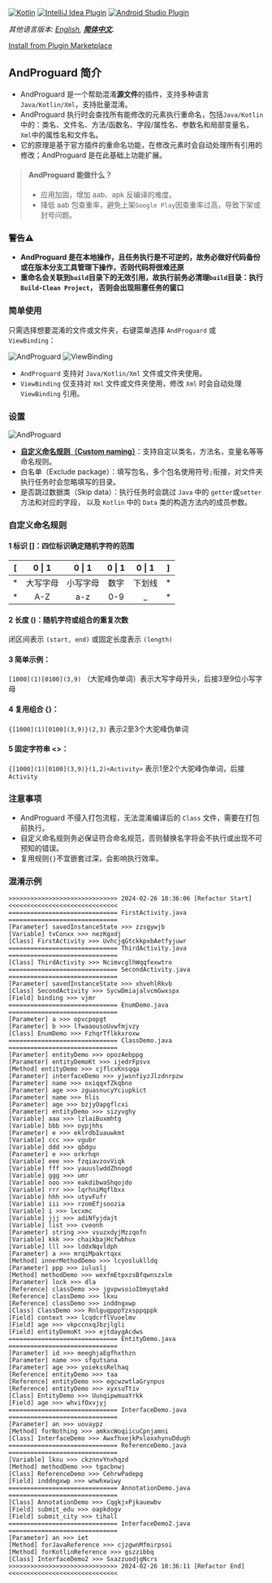 [![Kotlin](https://img.shields.io/badge/%20language-Kotlin-blueviolet.svg)](https://kotlinlang.org/)
[![IntelliJ Idea Plugin](https://img.shields.io/badge/plugin-IntelliJ%20%20Idea-blue.svg)](https://plugins.jetbrains.com/)
[![Android Studio Plugin](https://img.shields.io/badge/plugin-AndroidStudio-green.svg)](https://plugins.jetbrains.com/)

*其他语言版本: [English](README.md), **[简体中文](README.zh.md).***

[Install from Plugin Marketplace](https://plugins.jetbrains.com/)

## AndProguard 简介

- AndProguard 是一个帮助混淆**源文件**的插件，支持多种语言`Java/Kotlin/Xml`，支持批量混淆。
- AndProguard 执行时会查找所有能修改的元素执行重命名，包括`Java/Kotlin`中的：类名、文件名、方法/函数名、字段/属性名、参数名和局部变量名，
  `Xml`中的属性名和文件名。
- 它的原理是基于官方插件的重命名功能，在修改元素时会自动处理所有引用的修改；AndProguard 是在此基础上功能扩展。

> #### AndProguard 能做什么？
>- 应用加固，增加 aab、apk 反编译的难度。
>- 降低 aab 包查重率，避免上架`Google Play`因查重率过高，导致下架或封号问题。

### 警告⚠️

- **AndProguard 是在本地操作，且任务执行是不可逆的，故务必做好代码备份或在版本分支工具管理下操作，否则代码将很难还原**
- **重命名会关联到`build`目录下的无效引用，故执行前务必清理`build`目录：执行 `Build-Clean Project`，
  否则会出现阻塞任务的窗口**

### 简单使用

只需选择想要混淆的文件或文件夹，右键菜单选择 `AndProguard` 或 `ViewBinding`：

![AndProguard](img/AndProguard.gif)
![ViewBinding](img/ViewBinding.gif)

- `AndProguard` 支持对 `Java/Kotlin/Xml` 文件或文件夹使用。
- `ViewBinding` 仅支持对 `Xml` 文件或文件夹使用，修改 `Xml` 时会自动处理 `ViewBinding` 引用。

### 设置

![AndProguard](img/config.PNG)

- **[自定义命名规则（Custom naming）](#自定义命名规则)**：支持自定以类名，方法名，变量名等等命名规则。
- 白名单（Exclude package）：填写包名，多个包名使用符号`;`衔接，对文件夹执行任务时会忽略填写的目录。
- 是否跳过数据类（Skip data）：执行任务时会跳过 `Java` 中的 `getter`或`setter` 方法和对应的字段，
  以及 `Kotlin` 中的 `Data` 类的构造方法内的成员参数。

### 自定义命名规则

#### 1 标识 []：四位标识确定随机字符的范围

| [ | 0 \| 1 | 0 \| 1 | 0 \| 1 | 0 \| 1 | ] |
|---|:------:|:------:|:------:|:------:|---|
| * |  大写字母  |  小写字母  |   数字   |  下划线   | * |
| * |  A-Z   |  a-z   |  0-9   |   _    | * |

#### 2 长度 ()：随机字符或组合的重复次数

闭区间表示 `(start, end)` 或固定长度表示 `(length)`

#### 3 简单示例：

`[1000](1)[0100](3,9)` （大驼峰伪单词）表示大写字母开头，后接3至9位小写字母

#### 4 复用组合 {}：

`{[1000](1)[0100](3,9)}(2,3)` 表示2至3个大驼峰伪单词

#### 5 固定字符串 <>：

`{[1000](1)[0100](3,9)}(1,2)<Activity>` 表示1至2个大驼峰伪单词，后接 `Activity`

### 注意事项

- AndProguard 不侵入打包流程，无法混淆编译后的 `Class` 文件，需要在打包前执行。
- 自定义命名规则务必保证符合命名规范，否则替换名字将会不执行或出现不可预知的错误。
- 复用规则`{}`不宜嵌套过深，会影响执行效率。

### 混淆示例

```
>>>>>>>>>>>>>>>>>>>>>>>>>>>>>> 2024-02-26 10:36:06 [Refactor Start] <<<<<<<<<<<<<<<<<<<<<<<<<<<<<<
============================== FirstActivity.java ==============================
[Parameter] savedInstanceState >>> zzsgywjb
[Variable] tvConxx >>> nezKgxdj
[Class] FirstActivity >>> UvhcjqGtckkpxbAetfyjuwr
============================== ThirdActivity.java ==============================
[Class] ThirdActivity >>> NcimvcglhWqqfexwtro
============================== SecondActivity.java ==============================
[Parameter] savedInstanceState >>> xhvehlRkvb
[Class] SecondActivity >>> SycwDmiajalvcmGwxspx
[Field] binding >>> vjmr
============================== EnumDemo.java ==============================
[Parameter] a >>> opvcpopgt
[Parameter] b >>> lfwaaousoUvwfmjvzy
[Class] EnumDemo >>> FzhqrTflkkxroxw
============================== ClassDemo.java ==============================
[Parameter] entityDemo >>> opozAebppg
[Parameter] entityDemoKt >>> ijedrFpsvx
[Method] entityDemo >>> cjflcxKnsqqa
[Parameter] interfaceDemo >>> yjwsnfiyzJlzdnrpzw
[Parameter] name >>> oxiqqxfZkqbno
[Parameter] age >>> zguasnucyYciupkict
[Parameter] name >>> hlis
[Parameter] age >>> bzjyOapgflcxi
[Parameter] entityDemo >>> sizyvghy
[Variable] aaa >>> lzlaiBuxmhtg
[Variable] bbb >>> oypjhhs
[Parameter] e >>> eklrdbIuauwkmt
[Variable] ccc >>> vgubr
[Variable] ddd >>> qbdgu
[Parameter] e >>> orkrhqn
[Variable] eee >>> fzqiavzovViqk
[Variable] fff >>> yauuslwddZhnogd
[Variable] ggg >>> umr
[Variable] ooo >>> eakdibwaShqojdo
[Variable] rrr >>> lqrhniMqflbxx
[Variable] hhh >>> utyvFufr
[Variable] iii >>> rzomEfjsoozia
[Variable] i >>> lxcxmc
[Variable] jjj >>> adiNfyjdajt
[Variable] list >>> cveonh
[Parameter] string >>> vsuzxdyjMzzqofn
[Variable] kkk >>> chaikbajHcfwbhux
[Variable] lll >>> lddxNqvldph
[Parameter] a >>> mrqiMpakrtqxx
[Method] innerMethodDemo >>> lcyosluklldq
[Parameter] ppp >>> iuluslj
[Method] methodDemo >>> wexfmEtpxzsBfqwnszxlm
[Parameter] lock >>> dla
[Reference] classDemo >>> jgvpwsoioIbmyqtakd
[Reference] classDemo >>> lkxu
[Reference] classDemo >>> inddngxwp
[Class] ClassDemo >>> RnlguqpppYzxsppqppk
[Field] context >>> lcqdcrflVuoelmv
[Field] age >>> vkpccnxqJbzjlgli
[Field] entityDemoKt >>> ejtdaygAcdws
============================== EntityDemo.java ==============================
[Parameter] id >>> meeghjaEgfhxthzn
[Parameter] name >>> sfqutsana
[Parameter] age >>> yoiekssRelhaq
[Reference] entityDemo >>> taa
[Reference] entityDemo >>> egcwzwtlaGrynpus
[Reference] entityDemo >>> xyxsuTtiv
[Class] EntityDemo >>> UunqipwmuaYrkk
[Field] age >>> whvifOxvjyj
============================== InterfaceDemo.java ==============================
[Parameter] an >>> uovaypz
[Method] forNothing >>> amkxcWoqiicuCpnjamni
[Class] InterfaceDemo >>> AwxfhxejkPxloxxhynuDdugh
============================== ReferenceDemo.java ==============================
[Variable] lkxu >>> ckznnvYnxhqzd
[Method] methodDemo >>> tgacbnwj
[Class] ReferenceDemo >>> CehrwPadepg
[Field] inddngxwp >>> wnwhxwiwy
============================== AnnotationDemo.java ==============================
[Class] AnnotationDemo >>> CqgkjxPjkauewbv
[Field] submit_edu >>> oapkdogv
[Field] submit_city >>> tihall
============================== InterfaceDemo2.java ==============================
[Parameter] an >>> iet
[Method] forJavaReference >>> cjzgwnMfmirpsoi
[Method] forKotlinReference >>> gszzibbq
[Class] InterfaceDemo2 >>> SxazzuodjgNcrs
>>>>>>>>>>>>>>>>>>>>>>>>>>>>>> 2024-02-26 10:36:11 [Refactor End] <<<<<<<<<<<<<<<<<<<<<<<<<<<<<<
```